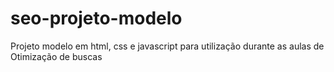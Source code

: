 # seo-projeto-modelo
Projeto modelo em html, css e javascript para utilização durante as aulas de Otimização de buscas
